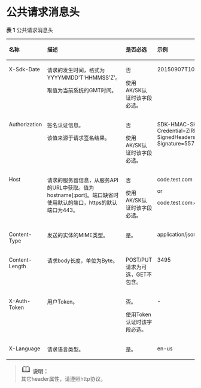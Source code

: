 # 公共请求消息头<a name="zh-cn_topic_0032347753"></a>

**表 1**  公共请求消息头

<a name="table18389930"></a>
<table><thead align="left"><tr id="row24749807"><th class="cellrowborder" valign="top" width="25%" id="mcps1.2.5.1.1"><p id="p58577354"><a name="p58577354"></a><a name="p58577354"></a>名称</p>
</th>
<th class="cellrowborder" valign="top" width="25%" id="mcps1.2.5.1.2"><p id="p47145209"><a name="p47145209"></a><a name="p47145209"></a>描述</p>
</th>
<th class="cellrowborder" valign="top" width="25%" id="mcps1.2.5.1.3"><p id="p60665573"><a name="p60665573"></a><a name="p60665573"></a>是否必选</p>
</th>
<th class="cellrowborder" valign="top" width="25%" id="mcps1.2.5.1.4"><p id="p14964341"><a name="p14964341"></a><a name="p14964341"></a>示例</p>
</th>
</tr>
</thead>
<tbody><tr id="row10885211246"><td class="cellrowborder" valign="top" width="25%" headers="mcps1.2.5.1.1 "><p id="p18685112332"><a name="p18685112332"></a><a name="p18685112332"></a>X-Sdk-Date</p>
</td>
<td class="cellrowborder" valign="top" width="25%" headers="mcps1.2.5.1.2 "><p id="p158681113337"><a name="p158681113337"></a><a name="p158681113337"></a>请求的发生时间，格式为YYYYMMDD'T'HHMMSS'Z'。</p>
<p id="p1286816117332"><a name="p1286816117332"></a><a name="p1286816117332"></a>取值为当前系统的GMT时间。</p>
</td>
<td class="cellrowborder" valign="top" width="25%" headers="mcps1.2.5.1.3 "><p id="p48681111339"><a name="p48681111339"></a><a name="p48681111339"></a>否</p>
<p id="p1886851113314"><a name="p1886851113314"></a><a name="p1886851113314"></a>使用AK/SK认证时该字段必选。</p>
</td>
<td class="cellrowborder" valign="top" width="25%" headers="mcps1.2.5.1.4 "><p id="p7868131153315"><a name="p7868131153315"></a><a name="p7868131153315"></a>20150907T101459Z</p>
</td>
</tr>
<tr id="row1533455020245"><td class="cellrowborder" valign="top" width="25%" headers="mcps1.2.5.1.1 "><p id="p586816117339"><a name="p586816117339"></a><a name="p586816117339"></a>Authorization</p>
</td>
<td class="cellrowborder" valign="top" width="25%" headers="mcps1.2.5.1.2 "><p id="p1986841143311"><a name="p1986841143311"></a><a name="p1986841143311"></a>签名认证信息。</p>
<p id="p986831133320"><a name="p986831133320"></a><a name="p986831133320"></a>该值来源于请求签名结果。</p>
</td>
<td class="cellrowborder" valign="top" width="25%" headers="mcps1.2.5.1.3 "><p id="p48686133312"><a name="p48686133312"></a><a name="p48686133312"></a>否</p>
<p id="p186814103317"><a name="p186814103317"></a><a name="p186814103317"></a>使用AK/SK认证时该字段必选。</p>
</td>
<td class="cellrowborder" valign="top" width="25%" headers="mcps1.2.5.1.4 "><p id="p10868121143318"><a name="p10868121143318"></a><a name="p10868121143318"></a>SDK-HMAC-SHA256 Credential=ZIRRKMTWPTQFQI1WKNKB/20150907//ec2/sdk_request, SignedHeaders=content-type;host;x-sdk-date, Signature=55741b610f3c9fa3ae40b5a8021ebf7ebc2a28a603fc62d25cb3bfe6608e1994</p>
</td>
</tr>
<tr id="row1217344812243"><td class="cellrowborder" valign="top" width="25%" headers="mcps1.2.5.1.1 "><p id="p2086813163316"><a name="p2086813163316"></a><a name="p2086813163316"></a>Host</p>
</td>
<td class="cellrowborder" valign="top" width="25%" headers="mcps1.2.5.1.2 "><p id="p58681814333"><a name="p58681814333"></a><a name="p58681814333"></a>请求的服务器信息，从服务API的URL中获取。值为hostname[:port]。端口缺省时使用默认的端口，https的默认端口为443。</p>
</td>
<td class="cellrowborder" valign="top" width="25%" headers="mcps1.2.5.1.3 "><p id="p886815123319"><a name="p886815123319"></a><a name="p886815123319"></a>否</p>
<p id="p386811116333"><a name="p386811116333"></a><a name="p386811116333"></a>使用AK/SK认证时该字段必选。</p>
</td>
<td class="cellrowborder" valign="top" width="25%" headers="mcps1.2.5.1.4 "><p id="p486814118330"><a name="p486814118330"></a><a name="p486814118330"></a>code.test.com</p>
<p id="p5868161163317"><a name="p5868161163317"></a><a name="p5868161163317"></a>or</p>
<p id="p786841123315"><a name="p786841123315"></a><a name="p786841123315"></a>code.test.com:443</p>
</td>
</tr>
<tr id="row4152081"><td class="cellrowborder" valign="top" width="25%" headers="mcps1.2.5.1.1 "><p id="p774306"><a name="p774306"></a><a name="p774306"></a>Content-Type</p>
</td>
<td class="cellrowborder" valign="top" width="25%" headers="mcps1.2.5.1.2 "><p id="p62718864"><a name="p62718864"></a><a name="p62718864"></a>发送的实体的MIME类型。</p>
</td>
<td class="cellrowborder" valign="top" width="25%" headers="mcps1.2.5.1.3 "><p id="p47063234"><a name="p47063234"></a><a name="p47063234"></a>是。</p>
</td>
<td class="cellrowborder" valign="top" width="25%" headers="mcps1.2.5.1.4 "><p id="p54025633"><a name="p54025633"></a><a name="p54025633"></a>application/json</p>
</td>
</tr>
<tr id="row16468652"><td class="cellrowborder" valign="top" width="25%" headers="mcps1.2.5.1.1 "><p id="p58892473"><a name="p58892473"></a><a name="p58892473"></a>Content-Length</p>
</td>
<td class="cellrowborder" valign="top" width="25%" headers="mcps1.2.5.1.2 "><p id="p5560998"><a name="p5560998"></a><a name="p5560998"></a>请求body长度，单位为Byte。</p>
</td>
<td class="cellrowborder" valign="top" width="25%" headers="mcps1.2.5.1.3 "><p id="p47787675"><a name="p47787675"></a><a name="p47787675"></a>POST/PUT请求为可选，GET不包含。</p>
</td>
<td class="cellrowborder" valign="top" width="25%" headers="mcps1.2.5.1.4 "><p id="p45596481"><a name="p45596481"></a><a name="p45596481"></a>3495</p>
</td>
</tr>
<tr id="row7715150"><td class="cellrowborder" valign="top" width="25%" headers="mcps1.2.5.1.1 "><p id="p20947391"><a name="p20947391"></a><a name="p20947391"></a>X-Auth-Token</p>
</td>
<td class="cellrowborder" valign="top" width="25%" headers="mcps1.2.5.1.2 "><p id="p19017142"><a name="p19017142"></a><a name="p19017142"></a>用户Token。</p>
</td>
<td class="cellrowborder" valign="top" width="25%" headers="mcps1.2.5.1.3 "><p id="p63993496"><a name="p63993496"></a><a name="p63993496"></a>否。</p>
<p id="p318110497203"><a name="p318110497203"></a><a name="p318110497203"></a>使用Token认证时该字段必选。</p>
</td>
<td class="cellrowborder" valign="top" width="25%" headers="mcps1.2.5.1.4 "><p id="p16090703"><a name="p16090703"></a><a name="p16090703"></a>-</p>
</td>
</tr>
<tr id="row10598606"><td class="cellrowborder" valign="top" width="25%" headers="mcps1.2.5.1.1 "><p id="p53180767"><a name="p53180767"></a><a name="p53180767"></a>X-Language</p>
</td>
<td class="cellrowborder" valign="top" width="25%" headers="mcps1.2.5.1.2 "><p id="p12674872"><a name="p12674872"></a><a name="p12674872"></a>请求语言类型。</p>
</td>
<td class="cellrowborder" valign="top" width="25%" headers="mcps1.2.5.1.3 "><p id="p20031746"><a name="p20031746"></a><a name="p20031746"></a>是。</p>
</td>
<td class="cellrowborder" valign="top" width="25%" headers="mcps1.2.5.1.4 "><p id="p11958757"><a name="p11958757"></a><a name="p11958757"></a>en-us</p>
</td>
</tr>
</tbody>
</table>

>![](public_sys-resources/icon-note.gif) **说明：**   
>其它header属性，请遵照http协议。  

